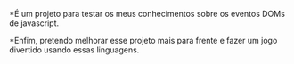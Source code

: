 *É um projeto para testar os meus conhecimentos sobre os eventos DOMs de javascript.

*Enfim, pretendo melhorar esse projeto mais para frente e fazer um jogo divertido usando essas linguagens.
